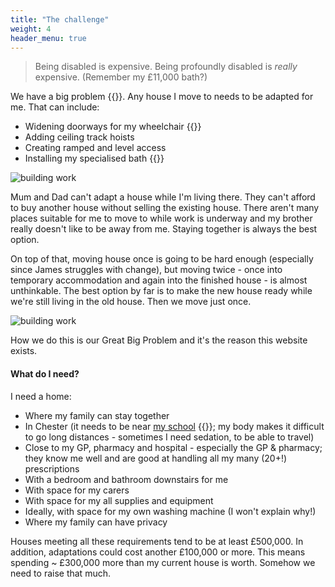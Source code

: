 ```yaml
---
title: "The challenge"
weight: 4
header_menu: true
---
```


> Being disabled is expensive. Being profoundly disabled is *really* expensive.
  (Remember my £11,000 bath?)

We have a big problem&nbsp;{{<icon class="fa fa-bug">}}. Any house I move to
needs to be adapted for me. That can include:

* Widening doorways for my
  wheelchair&nbsp;{{<icon class="fa fa-wheelchair-alt">}}
* Adding ceiling track hoists
* Creating ramped and level access
* Installing my specialised bath&nbsp;{{<icon class="fa fa-bath">}}

![building work](images/building-work.jpg)

Mum and Dad can't adapt a house while I'm living there. They can't afford to
buy another house without selling the existing house. There aren't many places
suitable for me to move to while work is underway and my brother really doesn't
like to be away from me. Staying together is always the best option.

On top of that, moving house once is going to be hard enough (especially since
James struggles with change), but moving twice - once into temporary
accommodation and again into the finished house - is almost unthinkable. The
best option by far is to make the new house ready while we're still living in
the old house. Then we move just once.

![building work](images/happy-twins.jpg)

How we do this is our Great Big Problem and it's the reason this website exists.

#### What do I need?

I need a home:

* Where my family can stay together
* In Chester (it needs to be near
  [my school](https://www.deebanksschool.co.uk/)&nbsp;{{<icon class="fa fa-graduation-cap">}};
  my body makes it difficult to go long distances - sometimes I need sedation,
  to be able to travel)
* Close to my GP, pharmacy and hospital - especially the GP & pharmacy; they
  know me well and are good at handling all my many (20+!) prescriptions
* With a bedroom and bathroom downstairs for me
* With space for my carers
* With space for my all supplies and equipment
* Ideally, with space for my own washing machine (I won't explain why!)
* Where my family can have privacy

Houses meeting all these requirements tend to be at least £500,000. In addition,
adaptations could cost another £100,000 or more. This means spending ~ £300,000
more than my current house is worth. Somehow we need to raise that much.